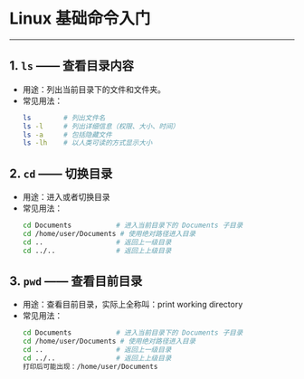 # Linux 基础命令入门

---

## 1. `ls` —— 查看目录内容

- 用途：列出当前目录下的文件和文件夹。
- 常见用法：
  ```bash
  ls        # 列出文件名
  ls -l     # 列出详细信息（权限、大小、时间）
  ls -a     # 包括隐藏文件
  ls -lh    # 以人类可读的方式显示大小

## 2. `cd` —— 切换目录

- 用途：进入或者切换目录
- 常见用法：
  ```bash
  cd Documents           # 进入当前目录下的 Documents 子目录
  cd /home/user/Documents # 使用绝对路径进入目录
  cd ..                  # 返回上一级目录
  cd ../..               # 返回上上级目录

## 3. `pwd` —— 查看目前目录

- 用途：查看目前目录，实际上全称叫：print working directory
- 常见用法：
  ```bash
  cd Documents           # 进入当前目录下的 Documents 子目录
  cd /home/user/Documents # 使用绝对路径进入目录
  cd ..                  # 返回上一级目录
  cd ../..               # 返回上上级目录
  打印后可能出现：/home/user/Documents
